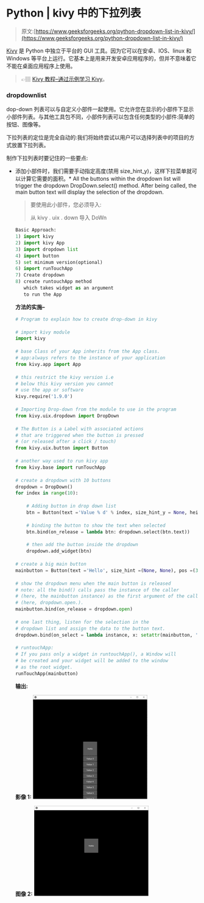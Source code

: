 # Python | kivy 中的下拉列表

> 原文:[https://www.geeksforgeeks.org/python-dropdown-list-in-kivy/](https://www.geeksforgeeks.org/python-dropdown-list-in-kivy/)

[Kivy](https://www.geeksforgeeks.org/kivy-tutorial/) 是 Python 中独立于平台的 GUI 工具。因为它可以在安卓、IOS、linux 和 Windows 等平台上运行。它基本上是用来开发安卓应用程序的，但并不意味着它不能在桌面应用程序上使用。

> 👉🏽 [Kivy 教程–通过示例学习 Kivy](https://www.geeksforgeeks.org/kivy-tutorial/)。

### dropdownlist

dop-down 列表可以与自定义小部件一起使用。它允许您在显示的小部件下显示小部件列表。与其他工具包不同，小部件列表可以包含任何类型的小部件:简单的按钮、图像等。

下拉列表的定位是完全自动的:我们将始终尝试以用户可以选择列表中的项目的方式放置下拉列表。

制作下拉列表时要记住的一些要点:

*   添加小部件时，我们需要手动指定高度(禁用 size_hint_y)，这样下拉菜单就可以计算它需要的面积。*   All the buttons within the dropdown list will trigger the dropdown DropDown.select() method. After being called, the main button text will display the selection of the dropdown.

    > 要使用此小部件，您必须导入:
    > 
    > 从 kivy . uix . down 导入 DoWn

    ```py
    Basic Approach:
    1) import kivy
    2) import kivy App
    3) import dropdown list
    4) import button
    5) set minimum version(optional)
    6) import runTouchApp
    7) Create dropdown
    8) create runtouchApp method 
       which takes widget as an argument
       to run the App
    ```

    **方法的实施–**

    ```py
    # Program to explain how to create drop-down in kivy 

    # import kivy module    
    import kivy  

    # base Class of your App inherits from the App class.    
    # app:always refers to the instance of your application   
    from kivy.app import App 

    # this restrict the kivy version i.e  
    # below this kivy version you cannot  
    # use the app or software  
    kivy.require('1.9.0') 

    # Importing Drop-down from the module to use in the program
    from kivy.uix.dropdown import DropDown

    # The Button is a Label with associated actions
    # that are triggered when the button is pressed
    # (or released after a click / touch)
    from kivy.uix.button import Button

    # another way used to run kivy app 
    from kivy.base import runTouchApp

    # create a dropdown with 10 buttons
    dropdown = DropDown()
    for index in range(10):

        # Adding button in drop down list
        btn = Button(text ='Value % d' % index, size_hint_y = None, height = 40)

        # binding the button to show the text when selected
        btn.bind(on_release = lambda btn: dropdown.select(btn.text))

        # then add the button inside the dropdown
        dropdown.add_widget(btn)

    # create a big main button
    mainbutton = Button(text ='Hello', size_hint =(None, None), pos =(350, 300))

    # show the dropdown menu when the main button is released
    # note: all the bind() calls pass the instance of the caller 
    # (here, the mainbutton instance) as the first argument of the callback
    # (here, dropdown.open.).
    mainbutton.bind(on_release = dropdown.open)

    # one last thing, listen for the selection in the 
    # dropdown list and assign the data to the button text.
    dropdown.bind(on_select = lambda instance, x: setattr(mainbutton, 'text', x))

    # runtouchApp:
    # If you pass only a widget in runtouchApp(), a Window will
    # be created and your widget will be added to the window
    # as the root widget.
    runTouchApp(mainbutton)
    ```

    **输出:**

    **影像 1:**
    ![](img/df246caac2d6da9f50a391472dcea8c7.png)

    **图像 2:**
    ![](img/ba76d1ffee73a84b940b976ae8a41f13.png)